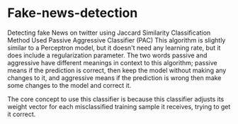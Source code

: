 # Fake-news-detection
Detecting fake News on twitter using Jaccard Similarity
Classification Method Used
Passive Aggressive Classifier (PAC)
This algorithm is slightly similar to a Perceptron model, but it doesn't need any learning rate, but it does include a regularization parameter. The two words passive and aggressive have different meanings in context to this algorithm; passive means if the prediction is correct, then keep the model without making any changes to it, and aggressive means if the prediction is wrong then make some changes to the model and correct it.

The core concept to use this classifier is because this classifier adjusts its weight vector for each misclassified training sample it receives, trying to get it correct.
